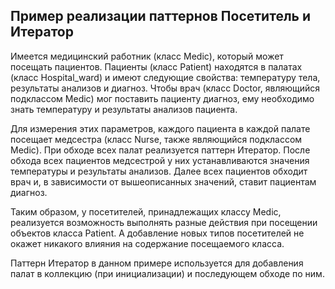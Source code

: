 ## Пример реализации паттернов Посетитель и Итератор
Имеется медицинский работник (класс Medic), который может посещать пациентов. Пациенты (класс Patient) находятся в палатах (класс Hospital_ward) и имеют следующие свойства: температуру тела, результаты анализов и диагноз. Чтобы врач (класс Doctor, являющийся подклассом Medic) мог поставить пациенту диагноз, ему необходимо знать температуру и результаты анализов пациента. 

Для измерения этих параметров, каждого пациента в каждой палате посещает медсестра (класс Nurse, также являющийся подклассом Medic). При обходе всех палат реализуется паттерн Итератор. После обхода всех пациентов медсестрой у них устанавливаются значения температуры и результаты анализов. Далее всех пациентов обходит врач и, в зависимости от вышеописанных значений, ставит пациентам диагноз.

Таким образом, у посетителей, принадлежащих классу Medic, реализуется возможность выполнять разные действия при посещении объектов класса Patient. А добавление новых типов посетителей не окажет никакого влияния на содержание посещаемого класса.

Паттерн Итератор в данном примере используется для добавления палат в коллекцию (при инициализации) и последующем обходе по ним.